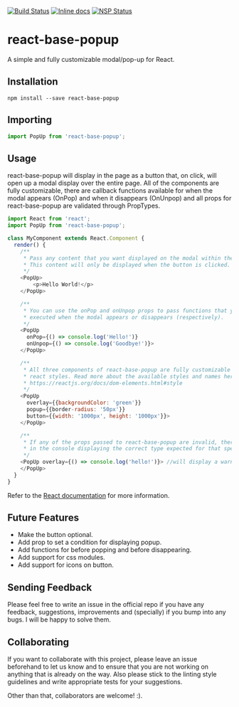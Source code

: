 [![Build Status](https://travis-ci.org/vidocco/react-popup.svg?branch=master)](https://travis-ci.org/vidocco/react-popup)
[![Inline docs](http://inch-ci.org/github/vidocco/react-popup.svg?branch=master)](http://inch-ci.org/github/vidocco/react-popup)
[![NSP Status](https://nodesecurity.io/orgs/react-base-popup/projects/e08d46d5-0f44-4c15-9e32-4ad94d2b270c/badge)](https://nodesecurity.io/orgs/react-base-popup/projects/e08d46d5-0f44-4c15-9e32-4ad94d2b270c)

# react-base-popup

A simple and fully customizable modal/pop-up for React.

## Installation

```shell
npm install --save react-base-popup
```

## Importing

```js
import PopUp from 'react-base-popup';
```

## Usage

react-base-popup will display in the page as a button that, on click, will open up a modal display over the entire page. All of the components are fully customizable, there are callback functions available for when the modal appears (OnPop) and when it disappears (OnUnpop) and all props for react-base-popup are validated through PropTypes.

```js
import React from 'react';
import PopUp from 'react-base-popup';

class MyComponent extends React.Component {
  render() {
    /**
     * Pass any content that you want displayed on the modal within the two PopUp tags.
     * This content will only be displayed when the button is clicked.
     */
    <PopUp>
        <p>Hello World!</p>
    </PopUp>

    /**
     * You can use the onPop and onUnpop props to pass functions that you want to be
     * executed when the modal appears or disappears (respectively).
     */
    <PopUp
      onPop={() => console.log('Hello!')}
      onUnpop={() => console.log('Goodbye!')}>
    </PopUp>

    /**
     * All three components of react-base-popup are fully customizable with the standard
     * react styles. Read more about the available styles and names here:
     * https://reactjs.org/docs/dom-elements.html#style
     */
    <PopUp
      overlay={{backgroundColor: 'green'}}
      popup={{border-radius: '50px'}}
      button={{width: '1000px', height: '1000px'}}>
    </PopUp>

    /**
     * If any of the props passed to react-base-popup are invalid, there will be a warning
     * in the console displaying the correct type expected for that specific prop.
     */
	<PopUp overlay={() => console.log('hello!')}> //will display a warning
    </PopUp>
  }
}
```

Refer to the [React documentation](https://facebook.github.io/react/docs/typechecking-with-proptypes.html) for more information.

## Future Features

- Make the button optional.
- Add prop to set a condition for displaying popup.
- Add functions for before popping and before disappearing.
- Add support for css modules.
- Add support for icons on button.

## Sending Feedback

Please feel free to write an issue in the official repo if you have any feedback, suggestions, improvements and (specially) if you bump into any bugs. I will be happy to solve them.

## Collaborating

If you want to collaborate with this project, please leave an issue beforehand to let us know and to ensure that you are not working on anything that is already on the way. Also please stick to the linting style guidelines and write appropriate tests for your suggestions.

Other than that, collaborators are welcome! :).